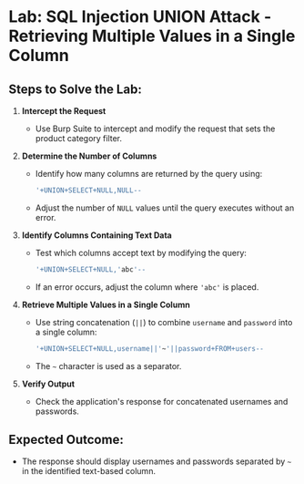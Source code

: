 # Lab: SQL Injection UNION Attack - Retrieving Multiple Values in a Single Column

## Steps to Solve the Lab:

1. **Intercept the Request**  
   - Use Burp Suite to intercept and modify the request that sets the product category filter.

2. **Determine the Number of Columns**  
   - Identify how many columns are returned by the query using:  
     ```sql
     '+UNION+SELECT+NULL,NULL--
     ```
   - Adjust the number of `NULL` values until the query executes without an error.

3. **Identify Columns Containing Text Data**  
   - Test which columns accept text by modifying the query:  
     ```sql
     '+UNION+SELECT+NULL,'abc'--
     ```
   - If an error occurs, adjust the column where `'abc'` is placed.

4. **Retrieve Multiple Values in a Single Column**  
   - Use string concatenation (`||`) to combine `username` and `password` into a single column:  
     ```sql
     '+UNION+SELECT+NULL,username||'~'||password+FROM+users--
     ```
   - The `~` character is used as a separator.

5. **Verify Output**  
   - Check the application's response for concatenated usernames and passwords.

## Expected Outcome:
- The response should display usernames and passwords separated by `~` in the identified text-based column.
